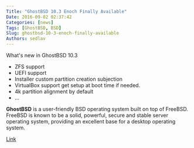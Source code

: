 ```yaml
---
Title: "GhostBSD 10.3 Enoch Finally Available"
Date: 2016-09-02 02:37:42
Categories: [news]
Tags: [GhostBSD, BSD]
Slug: ghostbsd-10-3-enoch-finally-available
Authors: sedlav
---
```


What's new in GhostBSD 10.3

* ZFS support
* UEFI support
* Installer custom partition creation subjection
* VirtualBox support get setup at boot time if needed.
* 4k partition alignment by default
* ...

**GhostBSD** is a user-friendly BSD operating system built on top of FreeBSD. FreeBSD is known to be a solid, powerful, secure and stable server operating system, providing an excellent base for a desktop operating system.

[Link](http://www.ghostbsd.org/10.3_enoch)
